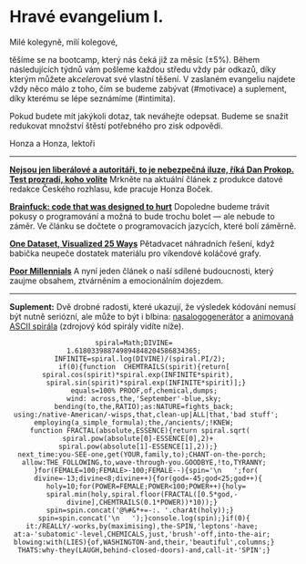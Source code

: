 # Hravé evangelium I.

Milé kolegyně, milí kolegové,

těšíme se na bootcamp, který nás čeká již za měsíc (±5%). Během následujících týdnů vám pošleme každou středu vždy pár odkazů, díky kterým můžete ak*celer*ovat své vlastní těšení. V zaslaném evangeliu najdete vždy něco málo z toho, čím se budeme zabývat (#motivace) a suplement, díky kterému se lépe seznámíme (#intimita).

Pokud budete mít jakýkoli dotaz, tak neváhejte odepsat. Budeme se snažit redukovat množství štěstí potřebného pro zisk odpovědi.

Honza a Honza, lektoři

***

**[Nejsou jen liberálové a autoritáři, to je nebezpečná iluze, říká Dan Prokop. Test prozradí, koho volíte](https://www.irozhlas.cz/zpravy-domov/data-median-prokop-segmentace-volby-autoritari-liberalove_1805210740_cib)** Mrkněte na aktuální článek z produkce datové redakce Českého rozhlasu, kde pracuje Honza Boček.


**[Brainfuck: code that was designed to hurt](https://theoutline.com/post/825/brainfuck-coding-languages?zd=1&zi=o27yavhl)** Dopoledne budeme trávit pokusy o programování a možná to bude trochu bolet — ale nebude to záměr. Ve článku se dočtete o programovacích jazycích, které bolí záměrně.

**[One Dataset, Visualized 25 Ways](http://flowingdata.com/2017/01/24/one-dataset-visualized-25-ways/)** Pětadvacet náhradních řešení, když babička neupeče dostatek materiálu pro víkendové koláčové grafy.

**[Poor Millennials](https://highline.huffingtonpost.com/articles/en/poor-millennials/)** A nyní jeden článek o naší sdílené budoucnosti, který zaujme obsahem, ztvárněním a emocionálním dojezdem.

***

**Suplement:** Dvě drobné radosti, které ukazují, že výsledek kódování nemusí být nutně seriózní, ale může to být i blbina: [nasalogogenerátor](https://nasa.glitch.me/chleba) a [animovaná ASCII spirála](https://by-conspiracy-or-design.glitch.me) (zdrojový kód spirály vidíte níže).

````
                     spiral=Math;DIVINE=
              1.618033988749894848204586834365;
           INFINITE=spiral.log(DIVINE)/(spiral.PI/2);
            if(0){function  CHEMTRAILS(spirit){return[
        spiral.cos(spirit)*spiral.exp(INFINITE*spirit),
         spiral.sin(spirit)*spiral.exp(INFINITE*spirit)];}
               equals=100% PROOF,of,chemical,dumps;
              wind: across,the,'September'-blue,sky;
           bending(to,the,RATIO);as:NATURE=fights_back;
 using:/native-American/-wisps,that,clean-up|ALL|that,'bad stuff';
      employing(a_simple_formula);the,/ancients/;!KNEW;
     function FRACTAL(absolute,ESSENCE){return spiral.sqrt(
             spiral.pow(absolute[0]-ESSENCE[0],2)+
            spiral.pow(absolute[1]-ESSENCE[1],2));}
  next_time:you-SEE-one,get(YOUR,family,to);CHANT-on-the-porch;
   allow:THE_FOLLOWING,to,wave-through-you.GOODBYE,!to,TYRANNY;
      }for(FEMALE=100;FEMALE>-100;FEMALE--){spin='\n   ';for(
      divine=-13;divine<8;divine++){for(god=-45;god<25;god++){
         holy=10;for(POWER=FEMALE;POWER<100;POWER++){holy=
         spiral.min(holy,spiral.floor(FRACTAL([0.5*god,-
              divine],CHEMTRAILS(0.1*POWER))*10));}
         spin=spin.concat('@%#&*+=-:. '.charAt(holy));}
       spin=spin.concat('\n   ');}console.log(spin);}if(0){
    it:/REALLY/-works,by(maximising),the-SPIN,'leptons'-have;
 at:a-'subatomic'-level,CHEMICALS,just,'brush'-off,into-the-air;
 blowing:with(LIES){of,WASHINGTON-and,their,'beautiful',columns;}
  THATS:why-they(LAUGH,behind-closed-doors)-and,call-it-'SPIN';}
````
